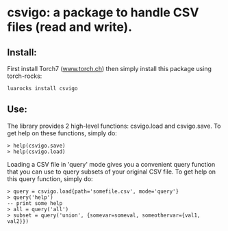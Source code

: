 # csvigo: a package to handle CSV files (read and write).

## Install:

First install Torch7 (www.torch.ch) then simply install this package
using torch-rocks:

```
luarocks install csvigo
```

## Use:

The library provides 2 high-level functions: csvigo.load and csvigo.save. To get help
on these functions, simply do:

```
> help(csvigo.save)
> help(csvigo.load)
```

Loading a CSV file in 'query' mode gives you a convenient query function that
you can use to query subsets of your original CSV file. To get help on this query
function, simply do:

```
> query = csvigo.load{path='somefile.csv', mode='query'}
> query('help')
-- print some help
> all = query('all')
> subset = query('union', {somevar=someval, someothervar={val1, val2}})
